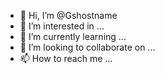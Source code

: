 - 👋 Hi, I’m @Gshostname
- 👀 I’m interested in ...
- 🌱 I’m currently learning ...
- 💞️ I’m looking to collaborate on ...
- 📫 How to reach me ...

<!---
Gshostname/Gshostname is a ✨ special ✨ repository because its `README.md` (this file) appears on your GitHub profile.
You can click the Preview link to take a look at your changes.
--->
